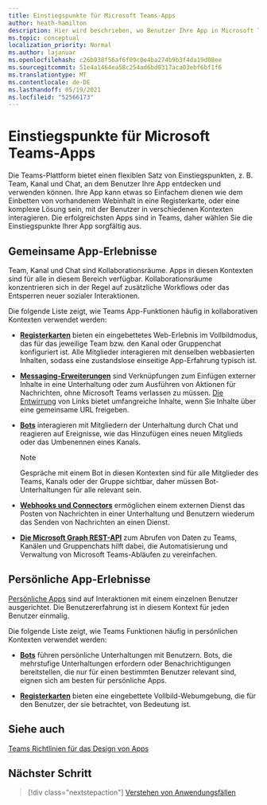 ```yaml
---
title: Einstiegspunkte für Microsoft Teams-Apps
author: heath-hamilton
description: Hier wird beschrieben, wo Benutzer Ihre App in Microsoft Teams finden und verwenden können.
ms.topic: conceptual
localization_priority: Normal
ms.author: lajanuar
ms.openlocfilehash: c26b938f56af6f09c0e4ba274b9b3f4da19d08ee
ms.sourcegitcommit: 51e4a1464ea58c254ad6bd0317aca03ebf6bf1f6
ms.translationtype: MT
ms.contentlocale: de-DE
ms.lasthandoff: 05/19/2021
ms.locfileid: "52566173"
---
```

# <a name="entry-points-for-teams-apps"></a>Einstiegspunkte für Microsoft Teams-Apps

Die Teams-Plattform bietet einen flexiblen Satz von Einstiegspunkten, z. B. Team, Kanal und Chat, an dem Benutzer Ihre App entdecken und verwenden können. Ihre App kann etwas so Einfachem dienen wie dem Einbetten von vorhandenem Webinhalt in eine Registerkarte, oder eine komplexe Lösung sein, mit der Benutzer in verschiedenen Kontexten interagieren.
Die erfolgreichsten Apps sind in Teams, daher wählen Sie die Einstiegspunkte Ihrer App sorgfältig aus.

## <a name="shared-app-experiences"></a>Gemeinsame App-Erlebnisse

Team, Kanal und Chat sind Kollaborationsräume. Apps in diesen Kontexten sind für alle in diesem Bereich verfügbar. Kollaborationsräume konzentrieren sich in der Regel auf zusätzliche Workflows oder das Entsperren neuer sozialer Interaktionen.

Die folgende Liste zeigt, wie Teams App-Funktionen häufig in kollaborativen Kontexten verwendet werden:

* [**Registerkarten**](~/tabs/what-are-tabs.md) bieten ein eingebettetes Web-Erlebnis im Vollbildmodus, das für das jeweilige Team bzw. den Kanal oder Gruppenchat konfiguriert ist. Alle Mitglieder interagieren mit denselben webbasierten Inhalten, sodass eine zustandslose einseitige App-Erfahrung typisch ist.

* [**Messaging-Erweiterungen**](~/messaging-extensions/what-are-messaging-extensions.md) sind Verknüpfungen zum Einfügen externer Inhalte in eine Unterhaltung oder zum Ausführen von Aktionen für Nachrichten, ohne Microsoft Teams verlassen zu müssen. [Die Entwirrung](~/messaging-extensions/how-to/link-unfurling.md) von Links bietet umfangreiche Inhalte, wenn Sie Inhalte über eine gemeinsame URL freigeben.

* [**Bots**](~/bots/what-are-bots.md) interagieren mit Mitgliedern der Unterhaltung durch Chat und reagieren auf Ereignisse, wie das Hinzufügen eines neuen Mitglieds oder das Umbenennen eines Kanals. 
   > [!NOTE]
   > Gespräche mit einem Bot in diesen Kontexten sind für alle Mitglieder des Teams, Kanals oder der Gruppe sichtbar, daher müssen Bot-Unterhaltungen für alle relevant sein.

* [**Webhooks und Connectors**](~/webhooks-and-connectors/what-are-webhooks-and-connectors.md) ermöglichen einem externen Dienst das Posten von Nachrichten in einer Unterhaltung und Benutzern wiederum das Senden von Nachrichten an einen Dienst.

* [**Die Microsoft Graph REST-API**](/graph/teams-concept-overview) zum Abrufen von Daten zu Teams, Kanälen und Gruppenchats hilft dabei, die Automatisierung und Verwaltung von Microsoft Teams-Abläufen zu vereinfachen.

## <a name="personal-app-experiences"></a>Persönliche App-Erlebnisse

[Persönliche Apps](../concepts/design/personal-apps.md) sind auf Interaktionen mit einem einzelnen Benutzer ausgerichtet. Die Benutzererfahrung ist in diesem Kontext für jeden Benutzer einmalig.

Die folgende Liste zeigt, wie Teams Funktionen häufig in persönlichen Kontexten verwendet werden:

* [**Bots**](~/bots/what-are-bots.md) führen persönliche Unterhaltungen mit Benutzern. Bots, die mehrstufige Unterhaltungen erfordern oder Benachrichtigungen bereitstellen, die nur für einen bestimmten Benutzer relevant sind, eignen sich am besten für persönliche Apps.

* [**Registerkarten**](~/tabs/what-are-tabs.md) bieten eine eingebettete Vollbild-Webumgebung, die für den Benutzer, der sie betrachtet, von Bedeutung ist.

## <a name="see-also"></a>Siehe auch

[Teams Richtlinien für das Design von Apps](../concepts/design/design-teams-app-overview.md)

## <a name="next-step"></a>Nächster Schritt

> [!div class="nextstepaction"]
> [Verstehen von Anwendungsfällen](../concepts/design/understand-use-cases.md)

